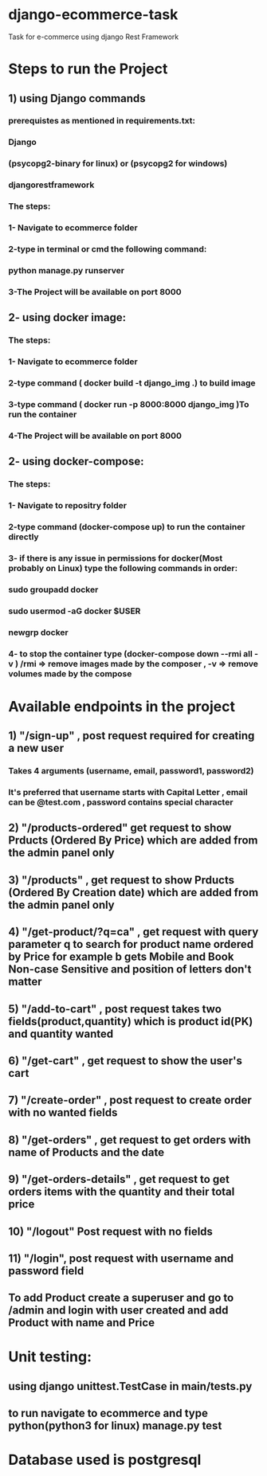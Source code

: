 # django-ecommerce-task

Task for e-commerce using django Rest Framework

# Steps to run the Project
## 1) using Django commands
### prerequistes as mentioned in requirements.txt:
### Django
### (psycopg2-binary for linux) or (psycopg2 for windows)
### djangorestframework
### The steps:
### 1- Navigate to ecommerce folder
### 2-type in terminal or cmd the following command: 
### python manage.py runserver
### 3-The Project will be available on port 8000 



## 2- using docker image:
### The steps:
### 1- Navigate to ecommerce folder
### 2-type command ( docker build -t django_img .) to build image
### 3-type command ( docker run -p 8000:8000 django_img )To run the container
### 4-The Project will be available on port 8000 

## 2- using docker-compose:
### The steps:
### 1- Navigate to repositry folder
### 2-type command (docker-compose up) to run the container directly
### 3- if there is any issue in permissions for docker(Most probably on Linux) type the following commands in order:
### sudo groupadd docker
### sudo usermod -aG docker $USER
### newgrp docker
### 4- to stop the container type (docker-compose down --rmi all  -v ) /rmi => remove images made by the composer , -v => remove volumes made by the compose

# Available endpoints in the project

## 1) "/sign-up" , post request required for creating a new user
### Takes 4 arguments (username, email, password1, password2)
### It's preferred that username starts with Capital Letter , email can be @test.com  , password contains special character

## 2) "/products-ordered" get request to show Prducts (Ordered By Price) which are added from the admin panel only

## 3) "/products" , get request to show Prducts (Ordered By Creation date) which are added from the admin panel only

## 4) "/get-product/?q=ca" , get request with query parameter q to search for product name ordered by Price for example b gets Mobile and Book Non-case Sensitive and position of letters don't matter

## 5) "/add-to-cart" , post request takes two fields(product,quantity) which is product id(PK) and quantity wanted

## 6) "/get-cart" , get request to show the user's cart

## 7) "/create-order" , post request to create order with no wanted fields

## 8) "/get-orders" , get request to get orders with name of Products and the date 

## 9) "/get-orders-details" , get request to get orders items with the quantity and their total price


## 10) "/logout" Post request with no fields

## 11) "/login", post request with username and password field


## To add Product create a superuser and go to /admin and login with user created and add Product with name and Price
# Unit testing:
## using django unittest.TestCase in main/tests.py
## to run navigate to ecommerce and type python(python3 for linux) manage.py test

# Database used is postgresql